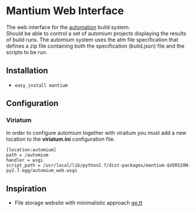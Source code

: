 # Mantium Web Interface

The web interface for the [automation](https://github.com/hivesolutions/automium) build system.  
Should be able to control a set of automium projects displaying the results of build runs.
The automium system uses the atm file specification that defines a zip file containing
both the specification (build.json) file and the scripts to be run.

## Installation

* `easy_install mantium`

## Configuration

### Viriatum

In order to configure automium together with viraitum you must add a new location to
the **viriatum.ini** configuration file.

```
[location:automium]
path = /automium
handler = wsgi
script_path = /usr/local/lib/python2.7/dist-packages/mantium-$VERSION-py2.7.egg/automium_web.wsgi
```

## Inspiration

* File storage website with minimalistic approach [ge.tt](http://ge.tt)

